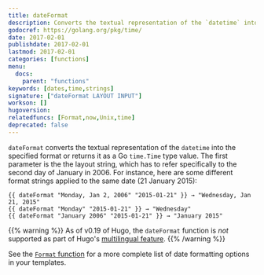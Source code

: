 ```yaml
---
title: dateFormat
description: Converts the textual representation of the `datetime` into the specified format.
godocref: https://golang.org/pkg/time/
date: 2017-02-01
publishdate: 2017-02-01
lastmod: 2017-02-01
categories: [functions]
menu:
  docs:
    parent: "functions"
keywords: [dates,time,strings]
signature: ["dateFormat LAYOUT INPUT"]
workson: []
hugoversion:
relatedfuncs: [Format,now,Unix,time]
deprecated: false
---
```


`dateFormat` converts the textual representation of the `datetime` into the specified format or returns it as a Go `time.Time` type value. The first parameter is the the layout string, which has to refer specifically to the second day of January in 2006. For instance, here are some different format strings applied to the same date (21 January 2015):

```
{{ dateFormat "Monday, Jan 2, 2006" "2015-01-21" }} → "Wednesday, Jan 21, 2015"
{{ dateFormat "Monday" "2015-01-21" }} → "Wednesday"
{{ dateFormat "January 2006" "2015-01-21" }} → "January 2015"
```

{{% warning %}}
As of v0.19 of Hugo, the `dateFormat` function is *not* supported as part of Hugo's [multilingual feature](/content-management/multilingual/).
{{% /warning %}}

See the [`Format` function](/functions/format/) for a more complete list of date formatting options in your templates.

